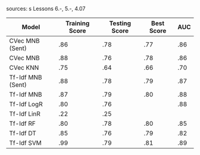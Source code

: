 sources: 
s
Lessons 6.-, 5.-, 4.07


| Model             | Training Score | Testing Score | Best Score | AUC |
|-------------------|----------------|---------------|------------|-----|
| CVec MNB (Sent)   | .86            | .78           | .77        | .86 |
| CVec MNB          | .88            | .76           | .78        | .86 |
| CVec KNN          | .75            | .64           | .66        | .70 |
| Tf-Idf MNB (Sent) | .88            | .78           | .79        | .87 |
| Tf-Idf MNB        | .87            | .79           | .80        | .88 |
| Tf-Idf LogR       | .80            | .76           |            | .88 |
| Tf-Idf LinR       | .22            | .25           |            |     |
| Tf-Idf RF         | .80            | .78           | .80        | .85 |
| Tf-Idf DT         | .85            | .76           | .79        | .82 |
| Tf-Idf SVM        | .99            | .79           | .81        | .89 |